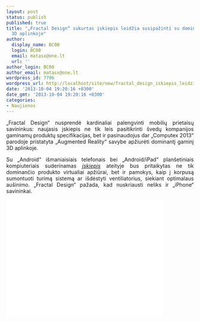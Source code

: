 ```yaml
---
layout: post
status: publish
published: true
title: "„Fractal Design“ sukurtas įskiepis leidžia susipažinti su dominančiu produktu
  3D aplinkoje"
author:
  display_name: BC00
  login: BC00
  email: matasx@one.lt
  url: ''
author_login: BC00
author_email: matasx@one.lt
wordpress_id: 7796
wordpress_url: http://localhost/site/new/fractal_design_iskiepis_leidzia_susipazinti_su_dominanciu_produktu_3d_aplinkoje/
date: '2013-10-04 19:20:16 +0300'
date_gmt: '2013-10-04 19:20:16 +0300'
categories:
- Naujienos
---
```

<p style="text-align: justify;">
	&bdquo;Fractal Design&ldquo; nusprendė kardinaliai palengvinti mobilių prietaisų savininkus: naujasis įskiepis ne tik leis pasitikrinti &scaron;vedų kompanijos gaminamų produktų specifikacijas, bet ir pasinaudojus dar &bdquo;Computex 2013&ldquo; parodoje pristatyta &bdquo;Augmented Reality&ldquo; savybe apžiurėti dominantį gaminį 3D aplinkoje.</p>
<p style="text-align: justify;">
	Su &bdquo;Android&ldquo; i&scaron;maniaisiais telefonais bei &bdquo;Android/iPad&ldquo; plan&scaron;etiniais kompiuteriais suderinamas <a href="http://www.fractal-design.com/home/app"><em>įskiepis</em></a> ateityje bus pritaikytas ne tik dominančio produkto virtualiai apžiūrai, bet ir pamokys, kaip į korpusą sumontuoti turimą sistemą ar i&scaron;dėstyti ventiliatorius, siekiant optimalaus au&scaron;inimo. &bdquo;Fractal Design&ldquo; pažada, kad nuskriausti neliks ir &bdquo;iPhone&ldquo; savininkai.</p>
<p>
	<iframe allowfullscreen="" frameborder="0" height="315" src="//www.youtube.com/embed/PmEyGLkykUU" width="420"></iframe></p>

